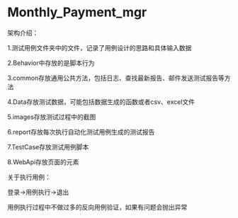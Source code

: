 # Monthly_Payment_mgr
架构介绍：

1.测试用例文件夹中的文件，记录了用例设计的思路和具体输入数据

2.Behavior中存放的是脚本行为

3.common存放通用公共方法，包括日志、查找最新报告、邮件发送测试报告等方法

4.Data存放测试数据，可能包括数据生成的函数或者csv、excel文件

5.images存放测试过程中的截图

6.report存放每次执行自动化测试用例生成的测试报告

7.TestCase存放测试用例脚本

8.WebApi存放页面的元素


关于执行用例：

登录->用例执行->退出

用例执行过程中不做过多的反向用例验证，如果有问题会抛出异常
